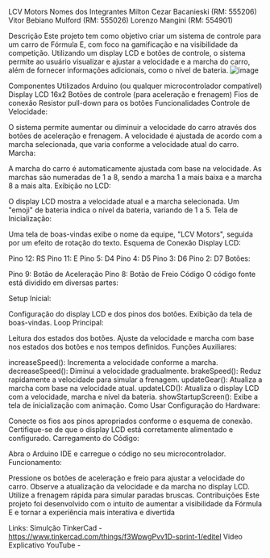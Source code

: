 LCV Motors 
Nomes dos Integrantes
Milton Cezar Bacanieski (RM: 555206)
Vitor Bebiano Mulford (RM: 555026)
Lorenzo Mangini (RM: 554901)

Descrição
Este projeto tem como objetivo criar um sistema de controle para um carro de Fórmula E, com foco na gamificação e na visibilidade da competição. Utilizando um display LCD e botões de controle, o sistema permite ao usuário visualizar e ajustar a velocidade e a marcha do carro, além de fornecer informações adicionais, como o nível de bateria.
![image](https://github.com/vitorbmulford/sprint-edge/assets/142764430/2039e309-483d-4b53-b847-e9b320a238a2)

Componentes Utilizados
Arduino (ou qualquer microcontrolador compatível)
Display LCD 16x2
Botões de controle (para aceleração e frenagem)
Fios de conexão
Resistor pull-down para os botões
Funcionalidades
Controle de Velocidade:

O sistema permite aumentar ou diminuir a velocidade do carro através dos botões de aceleração e frenagem.
A velocidade é ajustada de acordo com a marcha selecionada, que varia conforme a velocidade atual do carro.
Marcha:

A marcha do carro é automaticamente ajustada com base na velocidade. As marchas são numeradas de 1 a 8, sendo a marcha 1 a mais baixa e a marcha 8 a mais alta.
Exibição no LCD:

O display LCD mostra a velocidade atual e a marcha selecionada.
Um "emoji" de bateria indica o nível da bateria, variando de 1 a 5.
Tela de Inicialização:

Uma tela de boas-vindas exibe o nome da equipe, "LCV Motors", seguida por um efeito de rotação do texto.
Esquema de Conexão
Display LCD:

Pino 12: RS
Pino 11: E
Pino 5: D4
Pino 4: D5
Pino 3: D6
Pino 2: D7
Botões:

Pino 9: Botão de Aceleração
Pino 8: Botão de Freio
Código
O código fonte está dividido em diversas partes:

Setup Inicial:

Configuração do display LCD e dos pinos dos botões.
Exibição da tela de boas-vindas.
Loop Principal:

Leitura dos estados dos botões.
Ajuste da velocidade e marcha com base nos estados dos botões e nos tempos definidos.
Funções Auxiliares:

increaseSpeed(): Incrementa a velocidade conforme a marcha.
decreaseSpeed(): Diminui a velocidade gradualmente.
brakeSpeed(): Reduz rapidamente a velocidade para simular a frenagem.
updateGear(): Atualiza a marcha com base na velocidade atual.
updateLCD(): Atualiza o display LCD com a velocidade, marcha e nível da bateria.
showStartupScreen(): Exibe a tela de inicialização com animação.
Como Usar
Configuração do Hardware:

Conecte os fios aos pinos apropriados conforme o esquema de conexão.
Certifique-se de que o display LCD está corretamente alimentado e configurado.
Carregamento do Código:

Abra o Arduino IDE e carregue o código no seu microcontrolador.
Funcionamento:

Pressione os botões de aceleração e freio para ajustar a velocidade do carro.
Observe a atualização da velocidade e da marcha no display LCD.
Utilize a frenagem rápida para simular paradas bruscas.
Contribuições
Este projeto foi desenvolvido com o intuito de aumentar a visibilidade da Fórmula E e tornar a experiência mais interativa e divertida

Links: 
Simulção TinkerCad - https://www.tinkercad.com/things/f3WpwgPvv1D-sprint-1/editel
Video Explicativo YouTube - 
